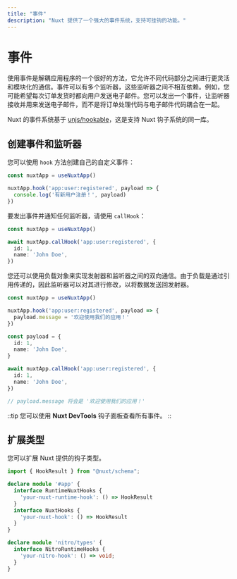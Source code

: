 ```yaml
---
title: "事件"
description: "Nuxt 提供了一个强大的事件系统，支持可挂钩的功能。"
---
```


# 事件

使用事件是解耦应用程序的一个很好的方法，它允许不同代码部分之间进行更灵活和模块化的通信。事件可以有多个监听器，这些监听器之间不相互依赖。例如，您可能希望每次订单发货时都向用户发送电子邮件。您可以发出一个事件，让监听器接收并用来发送电子邮件，而不是将订单处理代码与电子邮件代码耦合在一起。

Nuxt 的事件系统基于 [unjs/hookable](https://github.com/unjs/hookable)，这是支持 Nuxt 钩子系统的同一库。

## 创建事件和监听器

您可以使用 `hook` 方法创建自己的自定义事件：

```ts
const nuxtApp = useNuxtApp()

nuxtApp.hook('app:user:registered', payload => {
  console.log('有新用户注册！', payload)
})
```

要发出事件并通知任何监听器，请使用 `callHook`：

```ts
const nuxtApp = useNuxtApp()

await nuxtApp.callHook('app:user:registered', {
  id: 1,
  name: 'John Doe',
})
```

您还可以使用负载对象来实现发射器和监听器之间的双向通信。由于负载是通过引用传递的，因此监听器可以对其进行修改，以将数据发送回发射器。

```ts
const nuxtApp = useNuxtApp()

nuxtApp.hook('app:user:registered', payload => {
  payload.message = '欢迎使用我们的应用！'
})

const payload = {
  id: 1,
  name: 'John Doe',
}

await nuxtApp.callHook('app:user:registered', {
  id: 1,
  name: 'John Doe',
})

// payload.message 将会是 '欢迎使用我们的应用！'
```

::tip
您可以使用 **Nuxt DevTools** 钩子面板查看所有事件。
::

## 扩展类型

您可以扩展 Nuxt 提供的钩子类型。

```ts
import { HookResult } from "@nuxt/schema";

declare module '#app' {
  interface RuntimeNuxtHooks {
    'your-nuxt-runtime-hook': () => HookResult
  }
  interface NuxtHooks {
    'your-nuxt-hook': () => HookResult
  }
}

declare module 'nitro/types' {
  interface NitroRuntimeHooks {
    'your-nitro-hook': () => void;
  }
}
```